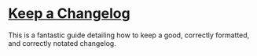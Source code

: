 # [Keep a Changelog](https://keepachangelog.com/en/1.1.0/#what)

This is a fantastic guide detailing how to keep a good, correctly formatted, and correctly notated changelog.
